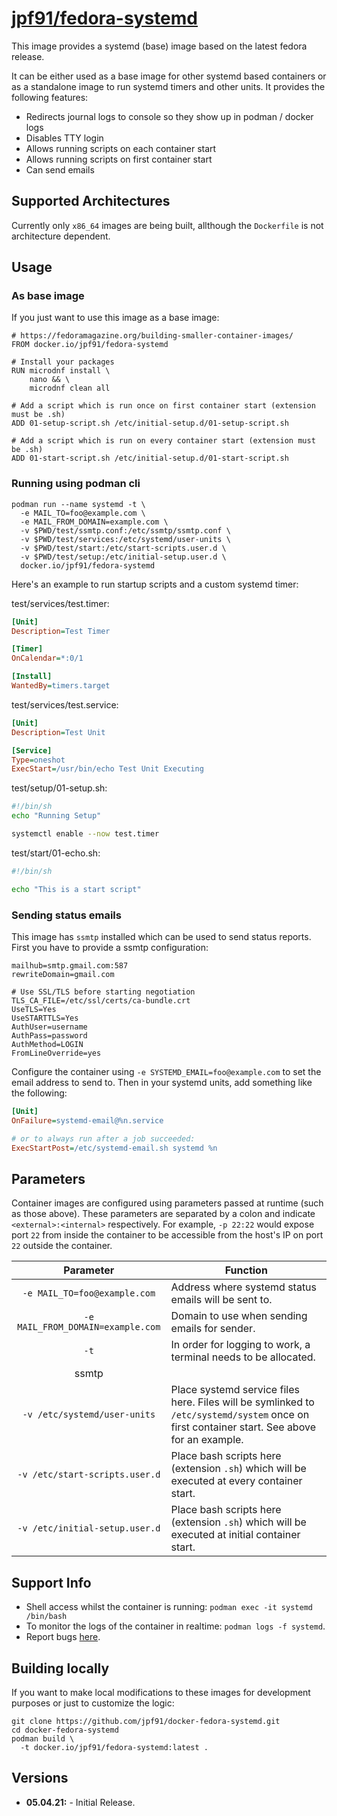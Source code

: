 # [jpf91/fedora-systemd](https://github.com/jpf91/docker-fedora-systemd)

This image provides a systemd (base) image based on the latest fedora release.

It can be either used as a base image for other systemd based containers or as a
standalone image to run systemd timers and other units. It provides the following features:

* Redirects journal logs to console so they show up in podman / docker logs
* Disables TTY login
* Allows running scripts on each container start
* Allows running scripts on first container start
* Can send emails

## Supported Architectures

Currently only `x86_64` images are being built, allthough the `Dockerfile` is not architecture dependent.

## Usage

### As base image

If you just want to use this image as a base image:
```
# https://fedoramagazine.org/building-smaller-container-images/
FROM docker.io/jpf91/fedora-systemd

# Install your packages
RUN microdnf install \
    nano && \
    microdnf clean all

# Add a script which is run once on first container start (extension must be .sh)
ADD 01-setup-script.sh /etc/initial-setup.d/01-setup-script.sh

# Add a script which is run on every container start (extension must be .sh)
ADD 01-start-script.sh /etc/initial-setup.d/01-start-script.sh
```

### Running using podman cli

```
podman run --name systemd -t \
  -e MAIL_TO=foo@example.com \
  -e MAIL_FROM_DOMAIN=example.com \
  -v $PWD/test/ssmtp.conf:/etc/ssmtp/ssmtp.conf \
  -v $PWD/test/services:/etc/systemd/user-units \
  -v $PWD/test/start:/etc/start-scripts.user.d \
  -v $PWD/test/setup:/etc/initial-setup.user.d \
  docker.io/jpf91/fedora-systemd
```

Here's an example to run startup scripts and a custom systemd timer:

test/services/test.timer:
```ini
[Unit]
Description=Test Timer

[Timer]
OnCalendar=*:0/1

[Install]
WantedBy=timers.target
```

test/services/test.service:
```ini
[Unit]
Description=Test Unit

[Service]
Type=oneshot
ExecStart=/usr/bin/echo Test Unit Executing
```

test/setup/01-setup.sh:
```bash
#!/bin/sh
echo "Running Setup"

systemctl enable --now test.timer
```

test/start/01-echo.sh:
```bash
#!/bin/sh

echo "This is a start script"
```

### Sending status emails

This image has `ssmtp` installed which can be used to send status reports. First you have to provide a ssmtp configuration:
```
mailhub=smtp.gmail.com:587
rewriteDomain=gmail.com

# Use SSL/TLS before starting negotiation
TLS_CA_FILE=/etc/ssl/certs/ca-bundle.crt
UseTLS=Yes
UseSTARTTLS=Yes
AuthUser=username
AuthPass=password
AuthMethod=LOGIN
FromLineOverride=yes
```

Configure the container using `-e SYSTEMD_EMAIL=foo@example.com` to set the email address to send to.
Then in your systemd units, add something like the following:
```ini
[Unit]
OnFailure=systemd-email@%n.service

# or to always run after a job succeeded:
ExecStartPost=/etc/systemd-email.sh systemd %n
```

## Parameters

Container images are configured using parameters passed at runtime (such as those above). These parameters are separated by a colon and indicate `<external>:<internal>` respectively. For example, `-p 22:22` would expose port `22` from inside the container to be accessible from the host's IP on port `22` outside the container.

| Parameter | Function |
| :----: | --- |
| `-e MAIL_TO=foo@example.com` | Address where systemd status emails will be sent to. |
| `-e MAIL_FROM_DOMAIN=example.com` | Domain to use when sending emails for sender. |
| `-t` | In order for logging to work, a terminal needs to be allocated. |
| ssmtp|
| `-v /etc/systemd/user-units` | Place systemd service files here. Files will be symlinked to `/etc/systemd/system` once on first container start. See above for an example. |
| `-v /etc/start-scripts.user.d` | Place bash scripts here (extension `.sh`) which will be executed at every container start. |
| `-v /etc/initial-setup.user.d` | Place bash scripts here (extension `.sh`) which will be executed at initial container start. |

## Support Info

* Shell access whilst the container is running: `podman exec -it systemd /bin/bash`
* To monitor the logs of the container in realtime: `podman logs -f systemd`.
* Report bugs [here](https://github.com/jpf91/docker-fedora-systemd).

## Building locally

If you want to make local modifications to these images for development purposes or just to customize the logic:
```
git clone https://github.com/jpf91/docker-fedora-systemd.git
cd docker-fedora-systemd
podman build \
  -t docker.io/jpf91/fedora-systemd:latest .
```

## Versions

* **05.04.21:** - Initial Release.
